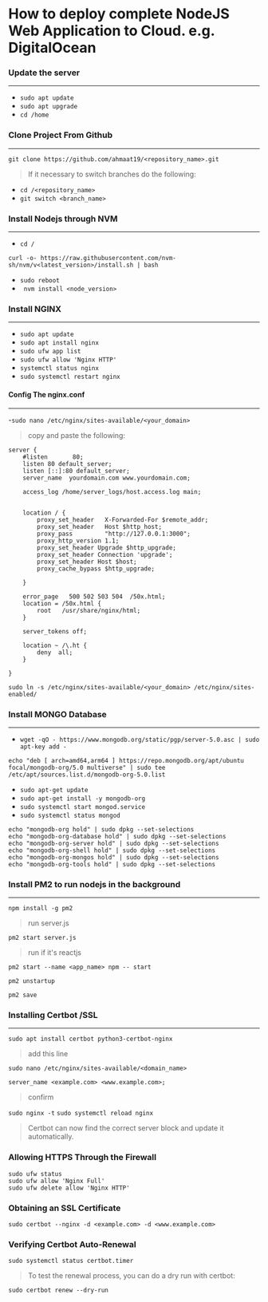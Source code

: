 # How to deploy complete NodeJS Web Application to Cloud. e.g. DigitalOcean

### Update the server

---

- `sudo apt update`
- `sudo apt upgrade`
- `cd /home`

### Clone Project From Github

---

`git clone https://github.com/ahmaat19/<repository_name>.git `

> If it necessary to switch branches do the following:

- `cd /<repository_name>`
- `git switch <branch_name>`

### Install Nodejs through NVM

---

- `cd /`

```
curl -o- https://raw.githubusercontent.com/nvm-sh/nvm/v<latest_version>/install.sh | bash
```

- `sudo reboot`
- ` nvm install <node_version>`

### Install NGINX

---

- `sudo apt update`
- `sudo apt install nginx`
- `sudo ufw app list`
- `sudo ufw allow 'Nginx HTTP'`
- `systemctl status nginx`
- `sudo systemctl restart nginx`

#### Config The nginx.conf

---

-`sudo nano /etc/nginx/sites-available/<your_domain>`

> copy and paste the following:

```shell
server {
    #listen       80;
    listen 80 default_server;
    listen [::]:80 default_server;
    server_name  yourdomain.com www.yourdomain.com;

    access_log /home/server_logs/host.access.log main;


    location / {
        proxy_set_header   X-Forwarded-For $remote_addr;
        proxy_set_header   Host $http_host;
        proxy_pass         "http://127.0.0.1:3000";
        proxy_http_version 1.1;
        proxy_set_header Upgrade $http_upgrade;
        proxy_set_header Connection 'upgrade';
        proxy_set_header Host $host;
        proxy_cache_bypass $http_upgrade;

    }

    error_page   500 502 503 504  /50x.html;
    location = /50x.html {
        root   /usr/share/nginx/html;
    }

    server_tokens off;

    location ~ /\.ht {
        deny  all;
    }

}
```

`sudo ln -s /etc/nginx/sites-available/<your_domain> /etc/nginx/sites-enabled/`

### Install MONGO Database

---

- `wget -qO - https://www.mongodb.org/static/pgp/server-5.0.asc | sudo apt-key add -`

```
echo "deb [ arch=amd64,arm64 ] https://repo.mongodb.org/apt/ubuntu focal/mongodb-org/5.0 multiverse" | sudo tee /etc/apt/sources.list.d/mongodb-org-5.0.list
```

- `sudo apt-get update`
- `sudo apt-get install -y mongodb-org`
- `sudo systemctl start mongod.service`
- `sudo systemctl status mongod`

```
echo "mongodb-org hold" | sudo dpkg --set-selections
echo "mongodb-org-database hold" | sudo dpkg --set-selections
echo "mongodb-org-server hold" | sudo dpkg --set-selections
echo "mongodb-org-shell hold" | sudo dpkg --set-selections
echo "mongodb-org-mongos hold" | sudo dpkg --set-selections
echo "mongodb-org-tools hold" | sudo dpkg --set-selections
```

### Install PM2 to run nodejs in the background

---

`npm install -g pm2`

> run server.js

`pm2 start server.js`

> run if it's reactjs

`pm2 start --name <app_name> npm -- start`

`pm2 unstartup`

`pm2 save`

### Installing Certbot /SSL

---

`sudo apt install certbot python3-certbot-nginx`

> add this line

`sudo nano /etc/nginx/sites-available/<domain_name>`

`server_name <example.com> <www.example.com>;`

> confirm

`sudo nginx -t`
`sudo systemctl reload nginx`

> Certbot can now find the correct server block and update it automatically.

### Allowing HTTPS Through the Firewall

```
sudo ufw status
sudo ufw allow 'Nginx Full'
sudo ufw delete allow 'Nginx HTTP'
```

### Obtaining an SSL Certificate

`sudo certbot --nginx -d <example.com> -d <www.example.com>`

### Verifying Certbot Auto-Renewal

`sudo systemctl status certbot.timer`

> To test the renewal process, you can do a dry run with certbot:

`sudo certbot renew --dry-run`
